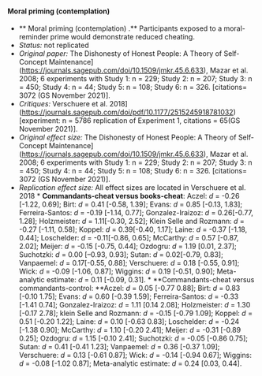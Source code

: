 #### Moral priming (contemplation) 

* ** Moral priming (contemplation)    .** Participants exposed to a moral-reminder prime would demonstrate reduced cheating. 
* _Status:_ not replicated
* _Original paper:_ The Dishonesty of Honest People: A Theory of Self-Concept Maintenance](https://journals.sagepub.com/doi/10.1509/jmkr.45.6.633), Mazar et al. 2008; 6 experiments with Study 1: n = 229; Study 2: n = 207;  Study 3: n = 450; Study 4: n = 44; Study 5: n = 108; Study 6: n =  326. [citations= 3072 (GS November 2021)]. 
* _Critiques:_ Verschuere et al. 2018](https://journals.sagepub.com/doi/pdf/10.1177/2515245918781032) [experiment: n = 5786 replication of Experiment 1, citations = 65(GS November 2021)].
* _Original effect size:_ The Dishonesty of Honest People: A Theory of Self-Concept Maintenance](https://journals.sagepub.com/doi/10.1509/jmkr.45.6.633), Mazar et al. 2008; 6 experiments with Study 1: n = 229; Study 2: n = 207;  Study 3: n = 450; Study 4: n = 44; Study 5: n = 108; Study 6: n =  326. [citations= 3072 (GS November 2021)]. 
* _Replication effect size:_ All effect sizes are located in Verschuere et al. 2018
        * **Commandants-cheat versus books-cheat**: Aczel: _d_ = -0.26 [-1.22, 0.69]; Birt: _d_ = 0.41 [-0.58, 1.39]; Evans: _d_ = 0.85 [-0.13, 1.83]; Ferreira-Santos: _d_ = -0.19 [-1.14, 0.77]; Gonzalez-Iraizoz: _d_ = 0.26[-0.77, 1.28]; Holzmeister: _d_ = 1.11[-0.30, 2.52]; Klein Selle and Rozmann: _d_ = -0.27 [-1.11, 0.58]; Koppel: _d_ = 0.39[-0.40, 1.17];  Laine: _d_ = -0.37 [-1.18, 0.44]; Loschelder: _d_ = -0.11[-0.86, 0.65]; McCarthy: _d_ = 0.57 [-0.87, 2.02]; Meijer: _d_ = -0.15 [-0.75, 0.44]; Ozdogru: _d_ = 1.19 [0.01, 2.37]; Suchotzki: _d_ = 0.00 [–0.93, 0.93]; Sutan: _d_ = 0.02[-0.79, 0.83]; Vanpaemel: _d_ = 0.17[-0.55, 0.88]; Verschuere: _d_ = 0.18 [-0.55, 0.91]; Wick: _d_ = -0.09 [-1.06, 0.87]; Wiggins: _d_ = 0.19 [-0.51, 0.90]; Meta-analytic estimate: _d_ =  0.11 [-0.09, 0.31].
        * **Commandants-cheat versus commandants-control: **Aczel: _d_ = 0.05 [-0.77 0.88]; Birt: _d_ = 0.83 [-0.10 1.75]; Evans: _d_ = 0.60 [-0.39 1.59]; Ferreira-Santos: _d_ = -0.33 [-1.41 0.74]; Gonzalez-Iraizoz: _d_ = 1.11 [0.14 2.08]; Holzmeister: _d_ = 1.30 [-0.17 2.78]; klein Selle and Rozmann: _d_ = -0.15 [-0.79 1.09]; Koppel: _d_ = 0.51 [-0.20 1.22];  Laine: _d_ = 0.10 [-0.63 0.83]; Loschelder: _d_ = -0.24 [-1.38 0.90]; McCarthy: _d_ = 1.10 [-0.20 2.41]; Meijer: _d_ = -0.31 [-0.89 0.25]; Ozdogru: _d_ = 1.15 [-0.10 2.41]; Suchotzki: _d_ = -0.05 [-0.86 0.75]; Sutan: _d_ = 0.41 [-0.41 1.23]; Vanpaemel: _d_ = 0.36 [-0.37 1.09]; Verschuere: _d_ = 0.13 [-0.61 0.87]; Wick: _d_ = -0.14 [-0.94 0.67]; Wiggins: _d_ = -0.08 [-1.02 0.87]; Meta-analytic estimate: _d_ =  0.24 [0.03, 0.44].
